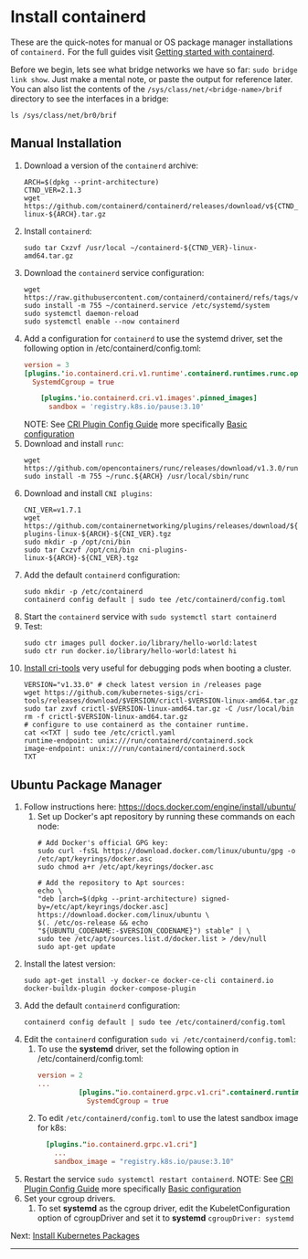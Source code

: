 # Install containerd

These are the quick-notes for manual or OS package manager installations of
`containerd.` For the full guides visit [Getting started with containerd].

Before we begin, lets see what bridge networks we have so far:
`sudo bridge link show`. Just make a mental note, or paste the output for
reference later.
You can also list the contents of the `/sys/class/net/<bridge-name>/brif`
directory to see the interfaces in a bridge:
```shell
ls /sys/class/net/br0/brif
```

## Manual Installation

1. Download a version of the `containerd` archive:
   ```shell
   ARCH=$(dpkg --print-architecture)
   CTND_VER=2.1.3
   wget https://github.com/containerd/containerd/releases/download/v${CTND_VER}/containerd-${CTND_VER}-linux-${ARCH}.tar.gz
   ```
2. Install `containerd`:
   ```shell
   sudo tar Cxzvf /usr/local ~/containerd-${CTND_VER}-linux-amd64.tar.gz
   ```
3. Download the `containerd` service configuration:
   ```shell
   wget https://raw.githubusercontent.com/containerd/containerd/refs/tags/v${CTND_VER}/containerd.service
   sudo install -m 755 ~/containerd.service /etc/systemd/system
   sudo systemctl daemon-reload
   sudo systemctl enable --now containerd
   ```
4. Add a configuration for `containerd` to use the systemd driver, set the following option
   in /etc/containerd/config.toml:
   ```toml
   version = 3
   [plugins.'io.containerd.cri.v1.runtime'.containerd.runtimes.runc.options]
     SystemdCgroup = true
   ```
   ```toml
       [plugins.'io.containerd.cri.v1.images'.pinned_images]
         sandbox = 'registry.k8s.io/pause:3.10'
   ```
   NOTE: See [CRI Plugin Config Guide] more specifically [Basic configuration]
5. Download and install `runc`:
   ```shell
   wget https://github.com/opencontainers/runc/releases/download/v1.3.0/runc.${ARCH}
   sudo install -m 755 ~/runc.${ARCH} /usr/local/sbin/runc
   ```
6. Download and install `CNI plugins`:
   ```shell
   CNI_VER=v1.7.1
   wget https://github.com/containernetworking/plugins/releases/download/${CNI_VER}/cni-plugins-linux-${ARCH}-${CNI_VER}.tgz
   sudo mkdir -p /opt/cni/bin
   sudo tar Cxzvf /opt/cni/bin cni-plugins-linux-${ARCH}-${CNI_VER}.tgz
   ```
7. Add the default `containerd` configuration:
   ```shell
   sudo mkdir -p /etc/containerd
   containerd config default | sudo tee /etc/containerd/config.toml
   ```
8. Start the `containerd` service with `sudo systemctl start containerd`
9. Test:
   ```shell
   sudo ctr images pull docker.io/library/hello-world:latest
   sudo ctr run docker.io/library/hello-world:latest hi
   ```
10. [Install cri-tools] very useful for debugging pods when booting a cluster.
    ```shell
    VERSION="v1.33.0" # check latest version in /releases page
    wget https://github.com/kubernetes-sigs/cri-tools/releases/download/$VERSION/crictl-$VERSION-linux-amd64.tar.gz
    sudo tar zxvf crictl-$VERSION-linux-amd64.tar.gz -C /usr/local/bin
    rm -f crictl-$VERSION-linux-amd64.tar.gz
    # configure to use containerd as the container runtime.
    cat <<TXT | sudo tee /etc/crictl.yaml
    runtime-endpoint: unix:///run/containerd/containerd.sock
    image-endpoint: unix:///run/containerd/containerd.sock
    TXT
    ```

## Ubuntu Package Manager

1. Follow instructions here: https://docs.docker.com/engine/install/ubuntu/
   1. Set up Docker's apt repository by running these commands on each node:
      ```shell
      # Add Docker's official GPG key:
      sudo curl -fsSL https://download.docker.com/linux/ubuntu/gpg -o /etc/apt/keyrings/docker.asc
      sudo chmod a+r /etc/apt/keyrings/docker.asc

      # Add the repository to Apt sources:
      echo \
      "deb [arch=$(dpkg --print-architecture) signed-by=/etc/apt/keyrings/docker.asc] https://download.docker.com/linux/ubuntu \
      $(. /etc/os-release && echo "${UBUNTU_CODENAME:-$VERSION_CODENAME}") stable" | \
      sudo tee /etc/apt/sources.list.d/docker.list > /dev/null
      sudo apt-get update
      ```
2. Install the latest version:
   ```shell
   sudo apt-get install -y docker-ce docker-ce-cli containerd.io docker-buildx-plugin docker-compose-plugin
   ```
3. Add the default `containerd` configuration:
   ```shell
   containerd config default | sudo tee /etc/containerd/config.toml
   ```
4. Edit the `containerd` configuration `sudo vi /etc/containerd/config.toml`:
   1. To use the **systemd** driver, set the following option
      in /etc/containerd/config.toml:
      ```toml
      version = 2
      ...
                [plugins."io.containerd.grpc.v1.cri".containerd.runtimes.runc.options]
                  SystemdCgroup = true
      ```
   2. To edit `/etc/containerd/config.toml` to use the latest sandbox image for
      k8s:
      ```toml
        [plugins."io.containerd.grpc.v1.cri"]
          ...
          sandbox_image = "registry.k8s.io/pause:3.10"
      ```
5. Restart the service `sudo systemctl restart containerd`.
   NOTE: See [CRI Plugin Config Guide] more specifically [Basic configuration]
6. Set your cgroup drivers.
   1. To set **systemd** as the cgroup driver, edit the KubeletConfiguration option
      of cgroupDriver and set it to **systemd** `cgroupDriver: systemd`

Next: [Install Kubernetes Packages]

---

[Getting started with containerd]: https://github.com/containerd/containerd/blob/main/docs/getting-started.md
[Ubuntu apt-get]: https://docs.docker.com/engine/install/ubuntu/
[CRI Plugin Config Guide]: https://github.com/containerd/containerd/blob/main/docs/cri/config.md
[Basic configuration]: https://github.com/containerd/containerd/blob/main/docs/cri/config.md#basic-configuration
[Install cri-tools]: https://github.com/kubernetes-sigs/cri-tools/blob/master/docs/crictl.md
[Install Kubernetes Packages]: /kubernetes/3.1-install-kubernetes-packages.md
